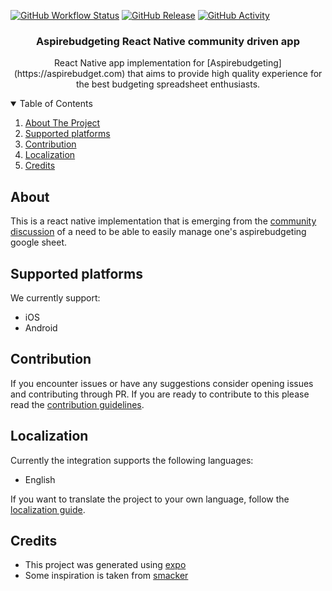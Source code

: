 [![GitHub Workflow Status][workflow-shield]][workflow]
[![GitHub Release][releases-shield]][releases]
[![GitHub Activity][commits-shield]][commits]

<!-- <p align="center"> -->
<!--   <a href="https://github.com/leikoilja/aspirebudgeting_react_native"> -->
<!--     <img src="" alt="Logo" height="200"> -->
<!--   </a> -->
<!-- </p> -->

<h3 align="center">Aspirebudgeting React Native community driven app</h3>

<p align="center">
  React Native app implementation for [Aspirebudgeting](https://aspirebudget.com)
  that aims to provide high quality experience for the best
  budgeting spreadsheet enthusiasts.
</p>

<details open="open">
  <summary>Table of Contents</summary>

1. [About The Project](#about)
2. [Supported platforms](#supported-platforms)
3. [Contribution](#contribution)
4. [Localization](#localization)
5. [Credits](#credits)

</details>

## About

This is a react native implementation that is emerging from the
[community discussion][community-discussion] of a need to be able to easily
manage one's aspirebudgeting google sheet.

## Supported platforms

We currently support:

- iOS
- Android

## Contribution

If you encounter issues or have any suggestions consider opening issues and contributing through PR.
If you are ready to contribute to this please read the [contribution guidelines](CONTRIBUTING.md).

## Localization

Currently the integration supports the following languages:

- English

If you want to translate the project to your own language, follow the [localization guide](LOCALIZATION.md).

## Credits

- This project was generated using [expo](https://docs.expo.dev/)
- Some inspiration is taken from [smacker](https://github.com/smacker/aspire-budget)

[commits-shield]: https://img.shields.io/github/commit-activity/y/leikoilja/aspirebudgeting_react_native.svg?style=for-the-badge
[commits]: https://github.com/leikoilja/aspirebudgeting_react_native/commits/main
[community-discussion]: https://www.reddit.com/r/aspirebudgeting/comments/sfdxin/aspirebudgeting_mobile_on_react_native/
[aspirebudgeting]: https://aspirebudget.com/
[releases-shield]: https://img.shields.io/github/release/leikoilja/aspirebudgeting_react_native.svg?style=for-the-badge
[releases]: https://github.com/leikoilja/aspirebudgeting_react_native/releases
[workflow-shield]: https://img.shields.io/github/workflow/status/leikoilja/aspirebudgeting_react_native/Linting?style=for-the-badge
[workflow]: https://github.com/leikoilja/aspirebudgeting_react_native/actions
